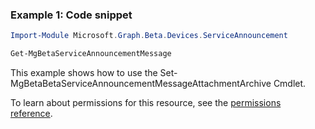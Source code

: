 ### Example 1: Code snippet

```powershellImport-Module Microsoft.Graph.Beta.Devices.ServiceAnnouncement

Get-MgBetaServiceAnnouncementMessage
```
This example shows how to use the Set-MgBetaBetaServiceAnnouncementMessageAttachmentArchive Cmdlet.
To learn about permissions for this resource, see the [permissions reference](/graph/permissions-reference).

